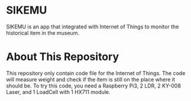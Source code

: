 # SIKEMU
SIKEMU is an app that integrated with Internet of Things to monitor the historical item in the museum.

# About This Repository
This repository only contain code file for the Internet of Things. The code will measure weight and check if the item is still on the place where it should be. To try this code, you need a Raspberry Pi3, 2 LDR, 2 KY-008 Laser, and 1 LoadCell with 1 HX711 module.
